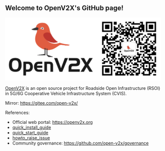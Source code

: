 ## Welcome to OpenV2X's GitHub page!

![](/profile/images/openv2x.svg)

[OpenV2X](https://openv2x.org) is an open source project for Roadside Open Infrastructure (RSOI) in 5G/6G Cooperative Vehicle Infrastructure System (CVIS).

Mirror: <https://gitee.com/open-v2x/>

References:

- Official web portal: <https://openv2x.org>
- [quick_install_guide](https://github.com/open-v2x/docs/blob/master/src/v2x-1.0.126-quick-install.md)
- [quick_start_guide](https://github.com/open-v2x/docs/blob/master/src/v2x-1.0.126-quick-start.md)
- [howto_raise_issue](https://github.com/open-v2x/docs/blob/master/src/v2x_contribution.md)
- Community governance: <https://github.com/open-v2x/governance>
